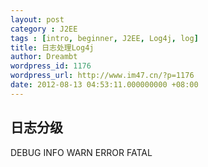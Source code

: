 ```yaml
---
layout: post
category : J2EE
tags : [intro, beginner, J2EE, Log4j, log]
title: 日志处理Log4j
author: Dreambt
wordpress_id: 1176
wordpress_url: http://www.im47.cn/?p=1176
date: 2012-08-13 04:53:11.000000000 +08:00
---
```

## 日志分级

DEBUG
INFO
WARN
ERROR
FATAL


